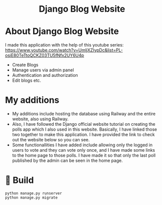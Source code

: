 <h1 align="center"> Django Blog Website </h1>

# About Django Blog Website
I made this application with the help of this youtube series: https://www.youtube.com/watch?v=UmljXZIypDc&list=PL-osiE80TeTtoQCKZ03TU5fNfx2UY6U4p
- Create Blogs
- Manage users via admin panel
- Authentication and authorization
- Edit blogs etc.

# My additions 
- My additions include hosting the database using Railway and the entire website, also using Railway.
- Also, I have followed the Django official website tutorial on creating the polls app which I also used in this website.
Basically, I have linked those two together to make this application. I have provided the link to check out the website below so you can see.
- Some functionallities I have added include allowing only the logged in users to vote and they can vote only once, and I have made some links to the home page to 
those polls. I have made it so that only the last poll published by the admin can be seen in the home page. 

# 🚀 Build
```
python manage.py runserver
python manage.py migrate
```

<!--
# Conclusion
Blog Website with Admin Functionallities
This application was a very good learning experience for me.
# 🚀 Live Link
You can check out the website by visiting the following link: https://web-production-7f57.up.railway.app/
-->
